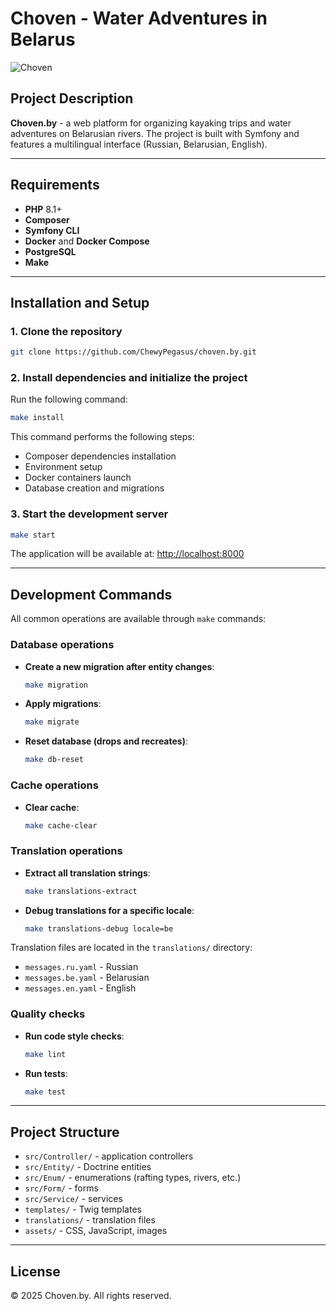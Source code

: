 # Choven - Water Adventures in Belarus

![Choven](https://via.placeholder.com/800x200?text=Choven.by)

## Project Description

**Choven.by** - a web platform for organizing kayaking trips and water adventures on Belarusian rivers. The project is built with Symfony and features a multilingual interface (Russian, Belarusian, English).

---

## Requirements

- **PHP** 8.1+
- **Composer**
- **Symfony CLI**
- **Docker** and **Docker Compose**
- **PostgreSQL**
- **Make**

---

## Installation and Setup

### 1. Clone the repository

```bash
git clone https://github.com/ChewyPegasus/choven.by.git
```

### 2. Install dependencies and initialize the project

Run the following command:

```bash
make install
```

This command performs the following steps:

- Composer dependencies installation
- Environment setup
- Docker containers launch
- Database creation and migrations

### 3. Start the development server

```bash
make start
```

The application will be available at: [http://localhost:8000](http://localhost:8000)

---

## Development Commands

All common operations are available through `make` commands:

### Database operations

- **Create a new migration after entity changes**:
    ```bash
    make migration
    ```

- **Apply migrations**:
    ```bash
    make migrate
    ```

- **Reset database (drops and recreates)**:
    ```bash
    make db-reset
    ```

### Cache operations

- **Clear cache**:
    ```bash
    make cache-clear
    ```

### Translation operations

- **Extract all translation strings**:
    ```bash
    make translations-extract
    ```

- **Debug translations for a specific locale**:
    ```bash
    make translations-debug locale=be
    ```

Translation files are located in the `translations/` directory:

- `messages.ru.yaml` - Russian
- `messages.be.yaml` - Belarusian
- `messages.en.yaml` - English

### Quality checks

- **Run code style checks**:
    ```bash
    make lint
    ```

- **Run tests**:
    ```bash
    make test
    ```

---

## Project Structure

- `src/Controller/` - application controllers
- `src/Entity/` - Doctrine entities
- `src/Enum/` - enumerations (rafting types, rivers, etc.)
- `src/Form/` - forms
- `src/Service/` - services
- `templates/` - Twig templates
- `translations/` - translation files
- `assets/` - CSS, JavaScript, images

---

## License

© 2025 Choven.by. All rights reserved.